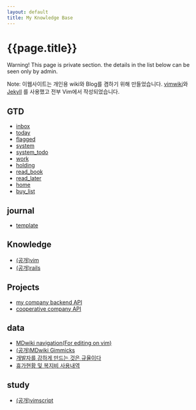 ```yaml
---
layout: default
title: My Knowledge Base
---
```


# {{page.title}}

Warning! This page is private section. the details in the list below can be seen only by admin.

Note: 이웹사이트는 개인용 wiki와 Blog를 겸하기 위해 만들었습니다. [vimwiki](https://vimwiki.github.io/)와 [Jekyll](https://jekyllrb.com/) 를 사용했고 전부 Vim에서 작성되었습니다.


GTD
---
* [inbox](private/GTD/inbox.md)
* [today](private/GTD/today.md)
* [flagged](private/GTD/flagged.md)
* [system](private/GTD/system.md)
* [system_todo](private/GTD/system_todo.md)
* [work](private/GTD/work.md)
* [holding](private/GTD/holding.md)
* [read_book](private/GTD/read_book.md)
* [read_later](private/GTD/read_later.md)
* [home](private/GTD/home.md)
* [buy_list](private/GTD/buy_list.md)

journal
---
* [template](private/journal/template.md)

Knowledge
---
* [(공개)vim](data/vim.md)
* [(공개)rails](data/rails.md)

Projects
---
* [my company backend API](private/projects/sentbe-rails-restful.md)
* [cooperative company API](private/projects/samsung-pay.md)

data
---
* [MDwiki navigation(For editing on vim)](navigation.md)
* [(공개)MDwiki Gimmicks](data/mdwiki_gimmicks.md)
* [개발자를 강하게 만드는 것은 규율이다](private/Discipline_Makes_Strong_Developers.md)
* [휴가현황 및 복지비 사용내역](private/vacation_welfare_status.md)

study
---
* [(공개)vimscript](study/vimscript.md)
